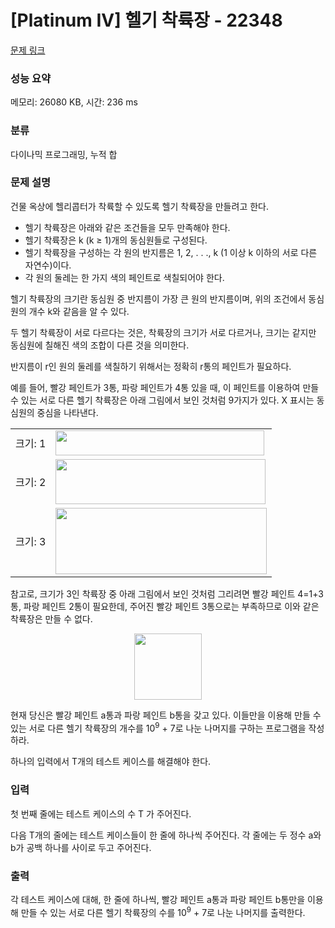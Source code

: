 # [Platinum IV] 헬기 착륙장 - 22348 

[문제 링크](https://www.acmicpc.net/problem/22348) 

### 성능 요약

메모리: 26080 KB, 시간: 236 ms

### 분류

다이나믹 프로그래밍, 누적 합

### 문제 설명

<p>건물 옥상에 헬리콥터가 착륙할 수 있도록 헬기 착륙장을 만들려고 한다.</p>

<ul>
	<li>헬기 착륙장은 아래와 같은 조건들을 모두 만족해야 한다.</li>
	<li>헬기 착륙장은 k (k ≥ 1)개의 동심원들로 구성된다.</li>
	<li>헬기 착륙장을 구성하는 각 원의 반지름은 1, 2, . . ., k (1 이상 k 이하의 서로 다른 자연수)이다.</li>
	<li>각 원의 둘레는 한 가지 색의 페인트로 색칠되어야 한다.</li>
</ul>

<p>헬기 착륙장의 크기란 동심원 중 반지름이 가장 큰 원의 반지름이며, 위의 조건에서 동심원의 개수 k와 같음을 알 수 있다.</p>

<p>두 헬기 착륙장이 서로 다르다는 것은, 착륙장의 크기가 서로 다르거나, 크기는 같지만 동심원에 칠해진 색의 조합이 다른 것을 의미한다.</p>

<p>반지름이 r인 원의 둘레를 색칠하기 위해서는 정확히 r통의 페인트가 필요하다.</p>

<p>예를 들어, 빨강 페인트가 3통, 파랑 페인트가 4통 있을 때, 이 페인트를 이용하여 만들 수 있는 서로 다른 헬기 착륙장은 아래 그림에서 보인 것처럼 9가지가 있다. X 표시는 동심원의 중심을 나타낸다.</p>

<table class="table table-bordered td-middle">
	<tbody>
		<tr>
			<td>크기: 1</td>
			<td><img alt="" src="https://upload.acmicpc.net/69db161c-9835-4156-987d-9b1933c14074/-/crop/676x81/0,0/-/preview/" style="width: 334px; height: 40px;"></td>
		</tr>
		<tr>
			<td>크기: 2</td>
			<td><img alt="" src="https://upload.acmicpc.net/69db161c-9835-4156-987d-9b1933c14074/-/crop/676x145/0,94/-/preview/" style="width: 336px; height: 72px;"></td>
		</tr>
		<tr>
			<td>크기: 3</td>
			<td><img alt="" src="https://upload.acmicpc.net/69db161c-9835-4156-987d-9b1933c14074/-/crop/676x212/0,248/-/preview/" style="width: 338px; height: 106px;"></td>
		</tr>
	</tbody>
</table>

<p>참고로, 크기가 3인 착륙장 중 아래 그림에서 보인 것처럼 그리려면 빨강 페인트 4=1+3통, 파랑 페인트 2통이 필요한데, 주어진 빨강 페인트 3통으로는 부족하므로 이와 같은 착륙장은 만들 수 없다.</p>

<p style="text-align: center;"><img alt="" src="https://upload.acmicpc.net/254bd42c-4b40-4a36-b0f1-4e257c9d82f7/-/preview/" style="width: 108px; height: 106px;"></p>

<p>현재 당신은 빨강 페인트 a통과 파랑 페인트 b통을 갖고 있다. 이들만을 이용해 만들 수 있는 서로 다른 헬기 착륙장의 개수를 10<sup>9</sup> + 7로 나눈 나머지를 구하는 프로그램을 작성하라.</p>

<p>하나의 입력에서 T개의 테스트 케이스를 해결해야 한다.</p>

### 입력 

 <p>첫 번째 줄에는 테스트 케이스의 수 T 가 주어진다.</p>

<p>다음 T개의 줄에는 테스트 케이스들이 한 줄에 하나씩 주어진다. 각 줄에는 두 정수 a와 b가 공백 하나를 사이로 두고 주어진다.</p>

### 출력 

 <p>각 테스트 케이스에 대해, 한 줄에 하나씩, 빨강 페인트 a통과 파랑 페인트 b통만을 이용해 만들 수 있는 서로 다른 헬기 착륙장의 수를 10<sup>9</sup> + 7로 나눈 나머지를 출력한다.</p>

